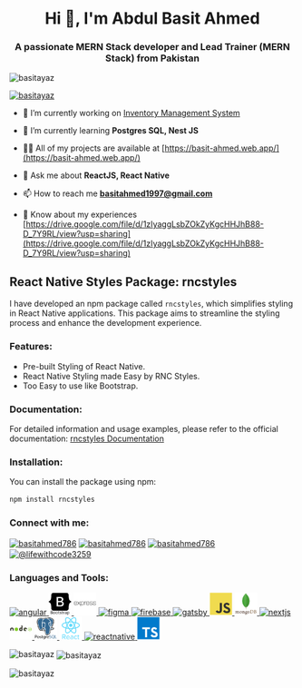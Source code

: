 <h1 align="center">Hi 👋, I'm Abdul Basit Ahmed</h1>
<h3 align="center">A passionate MERN Stack developer and Lead Trainer (MERN Stack) from Pakistan</h3>

<p align="left"> <img src="https://komarev.com/ghpvc/?username=basitayaz&label=Profile%20views&color=0e75b6&style=flat" alt="basitayaz" /> </p>

<p align="left"> <a href="https://github.com/ryo-ma/github-profile-trophy"><img src="https://github-profile-trophy.vercel.app/?username=basitayaz" alt="basitayaz" /></a> </p>

- 🔭 I’m currently working on [Inventory Management System](https://mubashircurtainrecept.web.app/)

- 🌱 I’m currently learning **Postgres SQL, Nest JS**

- 👨‍💻 All of my projects are available at [https://basit-ahmed.web.app/](https://basit-ahmed.web.app/)

- 💬 Ask me about **ReactJS, React Native**

- 📫 How to reach me **basitahmed1997@gmail.com**

- 📄 Know about my experiences [https://drive.google.com/file/d/1zIyaggLsbZOkZyKgcHHJhB88-D_7Y9RL/view?usp=sharing](https://drive.google.com/file/d/1zIyaggLsbZOkZyKgcHHJhB88-D_7Y9RL/view?usp=sharing)

## React Native Styles Package: rncstyles

I have developed an npm package called `rncstyles`, which simplifies styling in React Native applications. This package aims to streamline the styling process and enhance the development experience.

### Features:

- Pre-built Styling of React Native.
- React Native Styling made Easy by RNC Styles.
- Too Easy to use like Bootstrap.

### Documentation:

For detailed information and usage examples, please refer to the official documentation: [rncstyles Documentation](https://rncstyles.com/)

### Installation:

You can install the package using npm:

```bash
npm install rncstyles
```


<h3 align="left">Connect with me:</h3>
<p align="left">
<a href="https://linkedin.com/in/basitahmed786" target="blank"><img align="center" src="https://raw.githubusercontent.com/rahuldkjain/github-profile-readme-generator/master/src/images/icons/Social/linked-in-alt.svg" alt="basitahmed786" height="30" width="40" /></a>
<a href="https://fb.com/basitahmed786" target="blank"><img align="center" src="https://raw.githubusercontent.com/rahuldkjain/github-profile-readme-generator/master/src/images/icons/Social/facebook.svg" alt="basitahmed786" height="30" width="40" /></a>
<a href="https://instagram.com/basitahmed786" target="blank"><img align="center" src="https://raw.githubusercontent.com/rahuldkjain/github-profile-readme-generator/master/src/images/icons/Social/instagram.svg" alt="basitahmed786" height="30" width="40" /></a>
<a href="https://www.youtube.com/c/@lifewithcode3259" target="blank"><img align="center" src="https://raw.githubusercontent.com/rahuldkjain/github-profile-readme-generator/master/src/images/icons/Social/youtube.svg" alt="@lifewithcode3259" height="30" width="40" /></a>
</p>

<h3 align="left">Languages and Tools:</h3>
<p align="left"> <a href="https://angular.io" target="_blank" rel="noreferrer"> <img src="https://angular.io/assets/images/logos/angular/angular.svg" alt="angular" width="40" height="40"/> </a> <a href="https://getbootstrap.com" target="_blank" rel="noreferrer"> <img src="https://raw.githubusercontent.com/devicons/devicon/master/icons/bootstrap/bootstrap-plain-wordmark.svg" alt="bootstrap" width="40" height="40"/> </a> <a href="https://expressjs.com" target="_blank" rel="noreferrer"> <img src="https://raw.githubusercontent.com/devicons/devicon/master/icons/express/express-original-wordmark.svg" alt="express" width="40" height="40"/> </a> <a href="https://www.figma.com/" target="_blank" rel="noreferrer"> <img src="https://www.vectorlogo.zone/logos/figma/figma-icon.svg" alt="figma" width="40" height="40"/> </a> <a href="https://firebase.google.com/" target="_blank" rel="noreferrer"> <img src="https://www.vectorlogo.zone/logos/firebase/firebase-icon.svg" alt="firebase" width="40" height="40"/> </a> <a href="https://www.gatsbyjs.com/" target="_blank" rel="noreferrer"> <img src="https://www.vectorlogo.zone/logos/gatsbyjs/gatsbyjs-icon.svg" alt="gatsby" width="40" height="40"/> </a> <a href="https://developer.mozilla.org/en-US/docs/Web/JavaScript" target="_blank" rel="noreferrer"> <img src="https://raw.githubusercontent.com/devicons/devicon/master/icons/javascript/javascript-original.svg" alt="javascript" width="40" height="40"/> </a> <a href="https://www.mongodb.com/" target="_blank" rel="noreferrer"> <img src="https://raw.githubusercontent.com/devicons/devicon/master/icons/mongodb/mongodb-original-wordmark.svg" alt="mongodb" width="40" height="40"/> </a> <a href="https://nextjs.org/" target="_blank" rel="noreferrer"> <img src="https://cdn.worldvectorlogo.com/logos/nextjs-2.svg" alt="nextjs" width="40" height="40"/> </a> <a href="https://nodejs.org" target="_blank" rel="noreferrer"> <img src="https://raw.githubusercontent.com/devicons/devicon/master/icons/nodejs/nodejs-original-wordmark.svg" alt="nodejs" width="40" height="40"/> </a> <a href="https://www.postgresql.org" target="_blank" rel="noreferrer"> <img src="https://raw.githubusercontent.com/devicons/devicon/master/icons/postgresql/postgresql-original-wordmark.svg" alt="postgresql" width="40" height="40"/> </a> <a href="https://reactjs.org/" target="_blank" rel="noreferrer"> <img src="https://raw.githubusercontent.com/devicons/devicon/master/icons/react/react-original-wordmark.svg" alt="react" width="40" height="40"/> </a> <a href="https://reactnative.dev/" target="_blank" rel="noreferrer"> <img src="https://reactnative.dev/img/header_logo.svg" alt="reactnative" width="40" height="40"/> </a> <a href="https://www.typescriptlang.org/" target="_blank" rel="noreferrer"> <img src="https://raw.githubusercontent.com/devicons/devicon/master/icons/typescript/typescript-original.svg" alt="typescript" width="40" height="40"/> </a> </p>

<p><img align="left" src="https://github-readme-stats.vercel.app/api/top-langs?username=basitayaz&show_icons=true&locale=en&layout=compact" alt="basitayaz" /></p>

<p>&nbsp;<img align="center" src="https://github-readme-stats.vercel.app/api?username=basitayaz&show_icons=true&locale=en" alt="basitayaz" /></p>

<p><img align="center" src="https://github-readme-streak-stats.herokuapp.com/?user=basitayaz&" alt="basitayaz" /></p>


